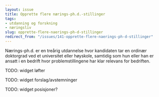 ```yaml
---
layout: issue
title: Opprette flere nærings-ph.d.-stillinger
tags:
- utdanning og forskning
- næringsliv
slug: opprette-flere-naerings-ph-d-stillinger
redirect_from: "/issues/141-opprette-flere-naerings-ph-d-stillinger"
---
```


Nærings-ph.d. er en treårig utdannelse hvor kandidaten tar en ordinær doktorgrad ved et universitet eller høyskole, samtidig som hun eller han er ansatt i en bedrift hvor problemstillingene har klar relevans for bedriften.

TODO: widget løfter

TODO: widget forslag/avstemninger

TODO: widget posisjoner?

